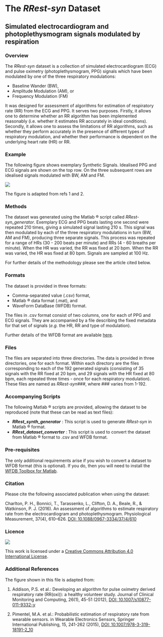 The _RRest-syn_ Dataset
=======================

Simulated electrocardiogram and photoplethysmogram signals modulated by respiration
-----------------------------------------------------------------------------------

### Overview

The _RRest-syn_ dataset is a collection of simulated electrocardiogram (ECG) and pulse oximetry (photoplethysmogram, PPG) signals which have been modulated by one of the three respiratory modulations:

* Baseline Wander (BW),
* Amplitude Modulation (AM), or
* Frequency Modulation (FM)

It was designed for assessment of algorithms for estimation of respiratory rate (RR) from the ECG and PPG. It serves two purposes. Firstly, it allows one to determine whether an RR algorithm has been implemented reasonably (i.e. whether it estimates RR accurately in ideal conditions). Secondly, it allows one to assess the limitations of RR algorithms, such as whether they perform accurately in the presence of different types of respiratory modulation, and whether their performance is dependent on the underlying heart rate (HR) or RR.

### Example

The following figure shows exemplary Synthetic Signals. Idealised PPG and ECG signals are shown on the top row. On the three subsequent rows are idealised signals modulated with BW, AM and FM.

![](https://cloud.githubusercontent.com/assets/9865941/17485697/4e39b128-5d86-11e6-86d0-211ac81b0965.png)

The figure is adapted from refs 1 and 2.

### Methods

The dataset was generated using the Matlab &reg; script called _RRest-syn_generator_. Exemplary ECG and PPG beats lasting one second were repeated 210 times, giving a simulated signal lasting 210 s. This signal was then modulated by each of the three respiratory modulations in turn (BW, AM and FM), producing three separate signals. This process was repeated for a range of HRs (30 - 200 beats per minute) and RRs (4 - 60 breaths per minute). When the HR was varied, the RR was fixed at 20 bpm. When the RR was varied, the HR was fixed at 80 bpm. Signals are sampled at 100 Hz.

For further details of the methodology please see the article cited below.

### Formats

The dataset is provided in three formats:

* Comma-separated value (.csv) format,
* Matlab &reg; data format (.mat), and
* WaveForm DataBase (WFDB) format.

The files in .csv format consist of two columns, one for each of PPG and ECG signals. They are accompanied by a file describing the fixed metadata for that set of signals (_e.g._ the HR, RR and type of modulation).

Further details of the WFDB format are available [here](https://physionet.org/tutorials/creating-records.shtml).

### Files

The files are separated into three directories. The data is provided in three directories, one for each format. Within each directory are the files corresponding to each of the 192 generated signals (consisting of 35 signals with the RR fixed at 20 bpm, and 29 signals with the HR fixed at 80 bpm, each repeated three times - once for each respiratory modulation). These files are named as _RRest-syn###_, where ### varies from 1-192.

### Accompanying Scripts

The following Matlab &reg; scripts are provided, allowing the dataset to be reproduced (note that these can be read as text files):

* **_RRest_synth_generator_** : This script is used to generate _RRest-syn_ in Matlab &reg; format.
* **_RRest_dataset_converter_** : This script is used to convert the dataset from Matlab &reg; format to .csv and WFDB format.

### Pre-requisites

The only additional requirements arise if you wish to convert a dataset to WFDB format (this is optional). If you do, then you will need to install the [WFDB Toolbox for Matlab](https://physionet.org/physiotools/matlab/wfdb-app-matlab/).

### Citation

Please cite the following associated publication when using the dataset:

Charlton, P. H., Bonnici, T., Tarassenko, L., Clifton, D. A., Beale, R., & Watkinson, P. J. (2016). An assessment of algorithms to estimate respiratory rate from the electrocardiogram and photoplethysmogram. Physiological Measurement, 37(4), 610–626. [DOI: 10.1088/0967-3334/37/4/610](http://doi.org/10.1088/0967-3334/37/4/610)

### Licence

![](https://i.creativecommons.org/l/by/4.0/88x31.png)

This work is licensed under a [Creative Commons Attribution 4.0 International License](http://creativecommons.org/licenses/by/4.0/).

### Additional References

The figure shown in this file is adapted from:

1. Addison, P.S. et al.: Developing an algorithm for pulse oximetry derived respiratory rate (RR(oxi)): a healthy volunteer study. Journal of Clinical Monitoring and Computing, 26(1), 45-51 (2012), [DOI: 10.1007/s10877-011-9332-y](http://doi.org/10.1007/s10877-011-9332-y)

2. Pimentel, M.A. et al.: Probabilistic estimation of respiratory rate from wearable sensors. in Wearable Electronics Sensors, Springer International Publishing, 15, 241-262 (2015), [DOI: 10.1007/978-3-319-18191-2_10](http://doi.org/10.1007/978-3-319-18191-2_10)
